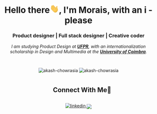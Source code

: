 <!--<div align="center">
  <img src="https://i.imgur.com/BMClDAM.png" width="237px" height="150px"/>
</div>
 <hr/> -->
<h1 align="center">Hello there<img src="https://raw.githubusercontent.com/ABSphreak/ABSphreak/master/gifs/Hi.gif" width="30px">, I'm Morais, with an i - please</h1>
<h3 align="center"> Product designer | Full stack designer | Creative coder</h3>
<p align="center">
  <em>
    I am studying Product Design at <a href="https://ufpr.br/"><b>UFPR</b></a>, with an internationalization scholarship in Design and Multimedia at the <a href="https://www.uc.pt/"><b>University of Coimbra</b></a>.
  </em> 
  <br>
</p>
<br/>
<p align="center">
  <img src="https://github-readme-stats.vercel.app/api?username=phrm000&show_icons=true&locale=en&theme=gotham" alt="akash-chowrasia" width="410" />
  <img src="https://github-readme-stats.vercel.app/api/top-langs?username=phrm000&show_icons=true&locale=en&layout=compact&theme=gotham" alt="akash-chowrasia" />
</p>

<div id="user-content-toc">
  <ul align="center">
    <summary><h2 style="display: inline-block">Connect With Me🤝</h2></summary>
  </ul>
</div>

<div align="center">
  <a href="http://linkedin.com/moraiswithani" target="_blank">
  <img src=https://img.shields.io/badge/linkedin-%2300acee.svg?color=405DE6&style=for-the-badge&logo=linkedin&logoColor=white alt=linkedin style="margin-bottom: 5px;" />
  </a>
  <a target="_blank" href="mailto:phrm000@gmail.com">
    <img src="https://img.shields.io/badge/-Gmail-D14836?style=for-the-badge&logo=Gmail&logoColor=white" style="margin: 0 0 -5px 0"/>
  </a>
</div>
